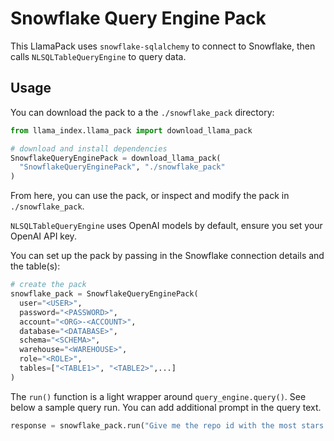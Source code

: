 # Snowflake Query Engine Pack

This LlamaPack uses `snowflake-sqlalchemy` to connect to Snowflake, then calls `NLSQLTableQueryEngine` to query data.

## Usage

You can download the pack to a the `./snowflake_pack` directory:

```python
from llama_index.llama_pack import download_llama_pack

# download and install dependencies
SnowflakeQueryEnginePack = download_llama_pack(
  "SnowflakeQueryEnginePack", "./snowflake_pack"
)
```

From here, you can use the pack, or inspect and modify the pack in `./snowflake_pack`.

`NLSQLTableQueryEngine` uses OpenAI models by default, ensure you set your OpenAI API key.

You can set up the pack by passing in the Snowflake connection details and the table(s):

```python
# create the pack
snowflake_pack = SnowflakeQueryEnginePack(
  user="<USER>",
  password="<PASSWORD>",
  account="<ORG>-<ACCOUNT>",
  database="<DATABASE>",
  schema="<SCHEMA>",
  warehouse="<WAREHOUSE>",
  role="<ROLE>",
  tables=["<TABLE1>", "<TABLE2>",...]
)
```

The `run()` function is a light wrapper around `query_engine.query()`.  See below a sample query run. You can add additional prompt in the query text.

```python
response = snowflake_pack.run("Give me the repo id with the most stars on 2023-12-01.")
```
